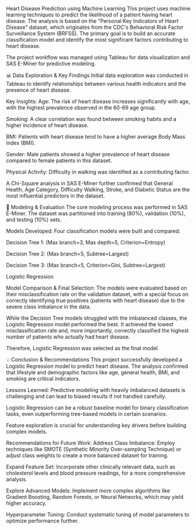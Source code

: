 Heart Disease Prediction using Machine Learning
This project uses machine learning techniques to predict the likelihood of a patient having heart disease. The analysis is based on the "Personal Key Indicators of Heart Disease" dataset, which originates from the CDC's Behavioral Risk Factor Surveillance System (BRFSS). The primary goal is to build an accurate classification model and identify the most significant factors contributing to heart disease.

The project workflow was managed using Tableau for data visualization and SAS E-Miner for predictive modeling.

📊 Data Exploration & Key Findings
Initial data exploration was conducted in Tableau to identify relationships between various health indicators and the presence of heart disease.

Key Insights:
Age: The risk of heart disease increases significantly with age, with the highest prevalence observed in the 60-69 age group.

Smoking: A clear correlation was found between smoking habits and a higher incidence of heart disease.

BMI: Patients with heart disease tend to have a higher average Body Mass Index (BMI).

Gender: Male patients showed a higher prevalence of heart disease compared to female patients in this dataset.

Physical Activity: Difficulty in walking was identified as a contributing factor.

A Chi-Square analysis in SAS E-Miner further confirmed that General Health, Age Category, Difficulty Walking, Stroke, and Diabetic Status are the most influential predictors in the dataset.

🤖 Modeling & Evaluation
The core modeling process was performed in SAS E-Miner. The dataset was partitioned into training (80%), validation (10%), and testing (10%) sets.

Models Developed:
Four classification models were built and compared:

Decision Tree 1: (Max branch=3, Max depth=5, Criterion=Entropy)

Decision Tree 2: (Max branch=5, Subtree=Largest)

Decision Tree 3: (Max branch=5, Criterion=Gini, Subtree=Largest)

Logistic Regression

Model Comparison & Final Selection:
The models were evaluated based on their misclassification rate on the validation dataset, with a special focus on correctly identifying true positives (patients with heart disease) due to the severe class imbalance in the data.

While the Decision Tree models struggled with the imbalanced classes, the Logistic Regression model performed the best. It achieved the lowest misclassification rate and, more importantly, correctly classified the highest number of patients who actually had heart disease.

Therefore, Logistic Regression was selected as the final model.

💡 Conclusion & Recommendations
This project successfully developed a Logistic Regression model to predict heart disease. The analysis confirmed that lifestyle and demographic factors like age, general health, BMI, and smoking are critical indicators.

Lessons Learned:
Predictive modeling with heavily imbalanced datasets is challenging and can lead to biased results if not handled carefully.

Logistic Regression can be a robust baseline model for binary classification tasks, even outperforming tree-based models in certain scenarios.

Feature exploration is crucial for understanding key drivers before building complex models.

Recommendations for Future Work:
Address Class Imbalance: Employ techniques like SMOTE (Synthetic Minority Over-sampling Technique) or adjust class weights to create a more balanced dataset for training.

Expand Feature Set: Incorporate other clinically relevant data, such as cholesterol levels and blood pressure readings, for a more comprehensive analysis.

Explore Advanced Models: Implement more complex algorithms like Gradient Boosting, Random Forests, or Neural Networks, which may yield higher accuracy.

Hyperparameter Tuning: Conduct systematic tuning of model parameters to optimize performance further.
